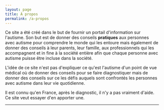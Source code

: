 ```yaml
---
layout: page
title: À propos
permalink: /a-propos
---
```


Ce site a été créé dans le but de fournir un portail d'information sur
l'autisme. Son but est de donner des conseils **pratiques** aux personnes avec autisme pour comprendre le monde qui les entoure
mais également de donner des conseils à leur parents, leur famille, aux professionnels qui les accompagnent
et in fine à la société entière afin que chaque personne avec autisme puisse être incluse dans la société.


L'idée de ce site n'est pas d'expliquer ce qu'est l'autisme d'un point de vue médical où de donner des conseils pour se faire diagnostiquer mais de donner des conseils sur
ce les défis auquels sont confrontés les personnes avec autisme dans leur vie quotidienne.

Il est connu qu'en France, après le diagnostic, il n'y a pas vraiment d'aide. Ce site veut essayer d'en apporter une.


---

